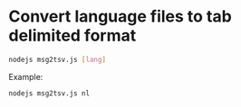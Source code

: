 # Convert language files to tab delimited format

```bash
nodejs msg2tsv.js [lang]
```

Example:
```bash
nodejs msg2tsv.js nl
```
